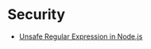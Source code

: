 # Security

* [Unsafe Regular Expression in Node.js](https://blog.liftsecurity.io/2014/11/03/regular-expression-dos-and-node.js)
